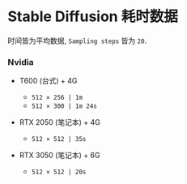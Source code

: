 
# Stable Diffusion 耗时数据

时间皆为平均数据, `Sampling steps` 皆为 `20`.

### Nvidia


- T600 (台式) + 4G
  - `512 × 256 | 1m`
  - `512 × 300 | 1m 24s`

- RTX 2050 (笔记本) + 4G
  - `512 × 512 | 35s`


- RTX 3050 (笔记本) + 6G
  - `512 × 512 | 20s`

